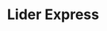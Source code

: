 ---
title: "Lider Express"
url: /las-condes/lider-express-avenida-americo-vespucio-sur/
shop: supermercado
---